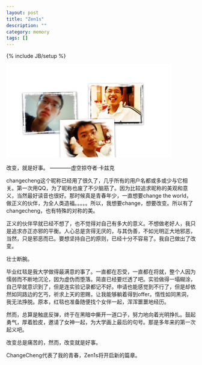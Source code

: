 ```yaml
---
layout: post
title: "Zen1s"
description: ""
category: memory
tags: []
---
```

{% include JB/setup %}


![image](/media/pic/brothers.jpg)


改变，就是好事。 ————虚空掠夺者·卡兹克


changecheng这个昵称已经用了很久了，几乎所有的用户名都或多或少与它相关。第一次用QQ，为了昵称也废了不少脑筋了。因为比较追求昵称的美观和意义，当然最好读音也很好。那时候真是青春年少，一直想要change the world，做正义的伙伴，为全人类造福。。。。。所以，我想要change，想要改变。所以有了changecheng，也有特殊的对称的美。


正义的伙伴早就已经不想了，也不觉得对自己有多大的意义。不想做老好人，我只是追求亦正亦邪的平衡。人心总是贪得无厌的，与其伪善，不如光明正大地邪恶，当然，只是邪恶而已。要想坚持自己的原则，已经十分不容易了。我自己做出了改变。


壮士断腕。


毕业红毯是我大学做得最满意的事了。一直都在忍受，一直都在将就，整个人因为懦弱而不断地沉沦，因为虚伪而堕落。简直已经要烂透了吧。实验做得一塌糊涂，自己早就意识到了，但是连实验记录都记不好。申请也能感觉到不行了，但是却依然如同路边的乞丐，祈求上天的恩赐，让我能够躺着得到offer。惰性如同黑洞，我无法挣脱。原本，红毯也准备随便找个女伴一起，浑浑噩噩地经历。


然而，总算是触底反弹，终于在黑暗中撕开一道口子，努力地向着光明挣扎。鼓起勇气，厚着脸皮，邀请了女神一起，为大学画上最后的句号。那是多年来的第一次起义吧。


改变总是痛苦的，然而，改变就是好事。


ChangeCheng代表了我的青春，Zen1s将开启新的篇章。
